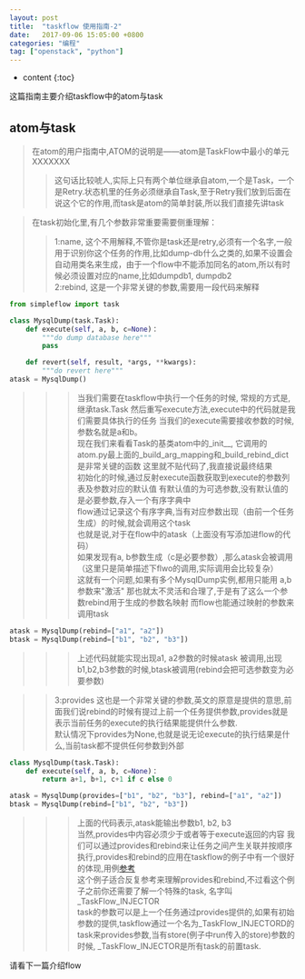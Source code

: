 ```yaml
---
layout: post
title:  "taskflow 使用指南-2"
date:   2017-09-06 15:05:00 +0800
categories: "编程"
tag: ["openstack", "python"]
---
```


* content
{:toc}


这篇指南主要介绍taskflow中的atom与task


## atom与task

> 在atom的用户指南中,ATOM的说明是——atom是TaskFlow中最小的单元XXXXXXX
>> 这句话比较唬人,实际上只有两个单位继承自atom,一个是Task，一个是Retry.状态机里的任务必须继承自Task,至于Retry我们放到后面在说这个它的作用,而task是atom的简单封装,所以我们直接先讲task  

> 在task初始化里,有几个参数非常重要需要侧重理解：  
>> 1:name, 这个不用解释,不管你是task还是retry,必须有一个名字,一般用于识别你这个任务的作用,比如dump-db什么之类的,如果不设置会自动用类名来生成，由于一个flow中不能添加同名的atom,所以有时候必须设置对应的name,比如dumpdb1, dumpdb2    
>> 2:rebind, 这是一个非常关键的参数,需要用一段代码来解释  

```python
from simpleflow import task

class MysqlDump(task.Task):
    def execute(self, a, b, c=None)：
        """do dump database here"""
        pass

    def revert(self, result, *args, **kwargs):
        """do revert here"""
atask = MysqlDump()
```

>>>当我们需要在taskflow中执行一个任务的时候, 常规的方式是,继承task.Task
然后重写execute方法,execute中的代码就是我们需要具体执行的任务
当我们的execute需要接收参数的时候,参数名就是a和b。    
现在我们来看看Task的基类atom中的_init__,
它调用的atom.py最上面的_build_arg_mapping和_build_rebind_dict是非常关键的函数
这里就不贴代码了,我直接说最终结果  
初始化的时候,通过反射execute函数获取到execute的参数列表及参数对应的默认值
有默认值的为可选参数,没有默认值的是必要参数,存入一个有序字典中  
flow通过记录这个有序字典,当有对应参数出现（由前一个任务生成）的时候,就会调用这个task  
也就是说,对于在flow中的atask（上面没有写添加进flow的代码）  
如果发现有a, b参数生成（c是必要参数）,那么atask会被调用
（这里只是简单描述下flwo的调用,实际调用会比较复杂）  
这就有一个问题,如果有多个MysqlDump实例,都用只能用 a,b参数来"激活"
那也就太不灵活和合理了,于是有了这么一个参数rebind用于生成的参数名映射
而flow也能通过映射的参数来调用task

```python
atask = MysqlDump(rebind=["a1", "a2"])
btask = MysqlDump(rebind=["b1", "b2", "b3"])
```

>>>上述代码就能实现出现a1, a2参数的时候atask
被调用,出现b1,b2,b3参数的时候,btask被调用(rebind会把可选参数变为必要参数)

>> 3:provides 这也是一个非常关键的参数,英文的原意是提供的意思,前面我们说rebind的时候有提过上前一个任务提供参数,provides就是表示当前任务的execute的执行结果能提供什么参数.  
默认情况下provides为None,也就是说无论execute的执行结果是什么,当前task都不提供任何参数到外部

```python
class MysqlDump(task.Task):
    def execute(self, a, b, c=None)：
        return a+1, b+1, c+1 if c else 0

atask = MysqlDump(provides=["b1", "b2", "b3"], rebind=["a1", "a2"])
btask = MysqlDump(rebind=["b1", "b2", "b3"])
```

>>> 上面的代码表示,atask能输出参数b1, b2, b3  
当然,provides中内容必须少于或者等于execute返回的内容
我们可以通过provides和rebind来让任务之间产生关联并按顺序执行,provides和rebind的应用在taskflow的例子中有一个很好的体现,用例[参考](https://github.com/lolizeppelin/simpleflow/blob/master/doc/examples/graph_flow.py)  
这个例子适合反复参考来理解provides和rebind,不过看这个例子之前你还需要了解一个特殊的task, 名字叫_TaskFlow_INJECTOR  
task的参数可以是上一个任务通过provides提供的,如果有初始参数的提供,taskflow通过一个名为_TaskFlow_INJECTORD的task来provides参数,当有store(例子中run传入的store)参数的时候, _TaskFlow_INJECTOR是所有task的前置task.

请看下一篇介绍flow
